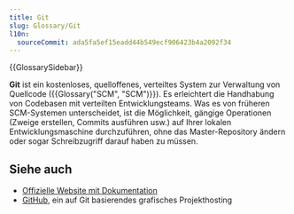 ```yaml
---
title: Git
slug: Glossary/Git
l10n:
  sourceCommit: ada5fa5ef15eadd44b549ecf906423b4a2092f34
---
```


{{GlossarySidebar}}

**Git** ist ein kostenloses, quelloffenes, verteiltes System zur Verwaltung von Quellcode ({{Glossary("SCM", "SCM")}}). Es erleichtert die Handhabung von Codebasen mit verteilten Entwicklungsteams. Was es von früheren SCM-Systemen unterscheidet, ist die Möglichkeit, gängige Operationen (Zweige erstellen, Commits ausführen usw.) auf Ihrer lokalen Entwicklungsmaschine durchzuführen, ohne das Master-Repository ändern oder sogar Schreibzugriff darauf haben zu müssen.

## Siehe auch

- [Offizielle Website mit Dokumentation](https://git-scm.com/)
- [GitHub](https://github.com/), ein auf Git basierendes grafisches Projekthosting

